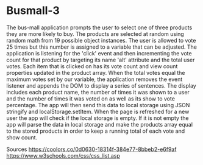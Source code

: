 # Busmall-3
The bus-mall application prompts the user to select one of three products they are more likely to buy. The products are selected at random using random math from 19 possible object instances. The user is allowed to vote 25 times but this number is assigned to a variable that can be adjusted. The application is listening for the 'click' event and then incrementing the vote count for that product by targeting its name 'alt' attribute and the total user votes. Each item that is clicked on has its vote count and view count properties updated in the product array. When the total votes equal the maximum votes set by our variable, the application removes the event listener and appends the DOM to display a series of sentences. The display includes each product name, the number of times it was shown to a user and the number of times it was voted on as well as its show to vote percentage. The app will then send this data to local storage using JSON stringify and localStorage.setItem. When the page is refreshed for a new user the app will check if the local storage is empty. If it is not empty the app will parse the data in local storage and make the products array equal to the stored products in order to keep a running total of each vote and show count.

Sources
https://coolors.co/0d0630-18314f-384e77-8bbeb2-e6f9af
https://www.w3schools.com/css/css_list.asp